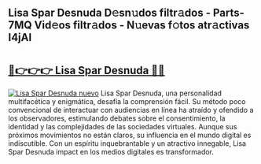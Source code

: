 ## Lisa Spar Desnuda D𝚎sn𝚞dos filtr𝚊dos - Parts-7MQ Vid𝚎os filtr𝚊dos - N𝚞evas f𝚘tos atr𝚊ctivas I4jAI

# <h2><a href="http://mb4rjq.tromn.icu/?c=Lisa+Spar+Desnuda">🔗👉👉👉 Lisa Spar Desnuda 🔗🔗</a></h2>

[![Lisa Spar Desnuda nuevo](https://i.imgur.com/pEAQMta.gif)](http://mb4rjq.tromn.icu/?c=Lisa+Spar+Desnuda)
Lisa Spar Desnuda, una personalidad multifacética y enigmática, desafía la comprensión fácil. Su método poco convencional de interactuar con audiencias en línea ha atraído y ofendido a los observadores, estimulando debates sobre el consentimiento, la identidad y las complejidades de las sociedades virtuales. Aunque sus próximos movimientos no están claros, su influencia en el mundo digital es indiscutible. Con un espíritu inquebrantable y un atractivo innegable, Lisa Spar Desnuda impact en los medios digitales es transformador.
